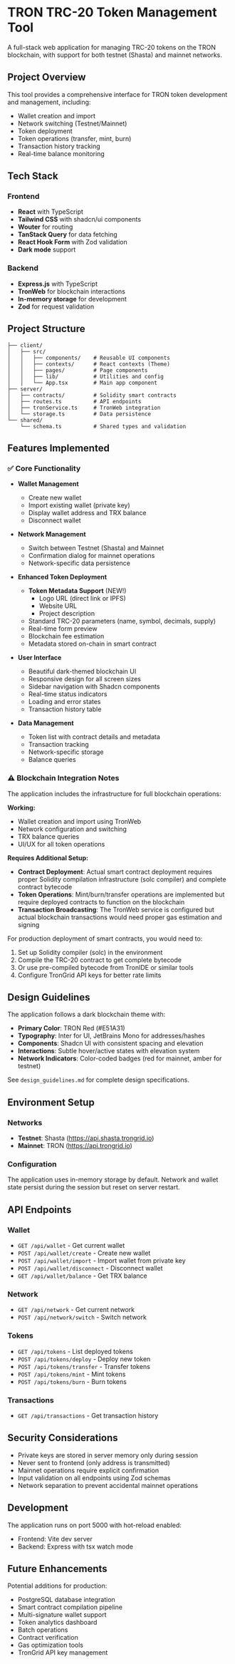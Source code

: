 # TRON TRC-20 Token Management Tool

A full-stack web application for managing TRC-20 tokens on the TRON blockchain, with support for both testnet (Shasta) and mainnet networks.

## Project Overview

This tool provides a comprehensive interface for TRON token development and management, including:
- Wallet creation and import
- Network switching (Testnet/Mainnet)
- Token deployment
- Token operations (transfer, mint, burn)
- Transaction history tracking
- Real-time balance monitoring

## Tech Stack

### Frontend
- **React** with TypeScript
- **Tailwind CSS** with shadcn/ui components
- **Wouter** for routing
- **TanStack Query** for data fetching
- **React Hook Form** with Zod validation
- **Dark mode** support

### Backend
- **Express.js** with TypeScript
- **TronWeb** for blockchain interactions
- **In-memory storage** for development
- **Zod** for request validation

## Project Structure

```
├── client/
│   ├── src/
│   │   ├── components/    # Reusable UI components
│   │   ├── contexts/      # React contexts (Theme)
│   │   ├── pages/         # Page components
│   │   ├── lib/           # Utilities and config
│   │   └── App.tsx        # Main app component
├── server/
│   ├── contracts/         # Solidity smart contracts
│   ├── routes.ts          # API endpoints
│   ├── tronService.ts     # TronWeb integration
│   └── storage.ts         # Data persistence
└── shared/
    └── schema.ts          # Shared types and validation
```

## Features Implemented

### ✅ Core Functionality
- **Wallet Management**
  - Create new wallet
  - Import existing wallet (private key)
  - Display wallet address and TRX balance
  - Disconnect wallet

- **Network Management**
  - Switch between Testnet (Shasta) and Mainnet
  - Confirmation dialog for mainnet operations
  - Network-specific data persistence

- **Enhanced Token Deployment**
  - **Token Metadata Support** (NEW!)
    - Logo URL (direct link or IPFS)
    - Website URL
    - Project description
  - Standard TRC-20 parameters (name, symbol, decimals, supply)
  - Real-time form preview
  - Blockchain fee estimation
  - Metadata stored on-chain in smart contract

- **User Interface**
  - Beautiful dark-themed blockchain UI
  - Responsive design for all screen sizes
  - Sidebar navigation with Shadcn components
  - Real-time status indicators
  - Loading and error states
  - Transaction history table

- **Data Management**
  - Token list with contract details and metadata
  - Transaction tracking
  - Network-specific storage
  - Balance queries

### ⚠️ Blockchain Integration Notes

The application includes the infrastructure for full blockchain operations:

**Working:**
- Wallet creation and import using TronWeb
- Network configuration and switching
- TRX balance queries
- UI/UX for all token operations

**Requires Additional Setup:**
- **Contract Deployment**: Actual smart contract deployment requires proper Solidity compilation infrastructure (solc compiler) and complete contract bytecode
- **Token Operations**: Mint/burn/transfer operations are implemented but require deployed contracts to function on the blockchain
- **Transaction Broadcasting**: The TronWeb service is configured but actual blockchain transactions would need proper gas estimation and signing

For production deployment of smart contracts, you would need to:
1. Set up Solidity compiler (solc) in the environment
2. Compile the TRC-20 contract to get complete bytecode
3. Or use pre-compiled bytecode from TronIDE or similar tools
4. Configure TronGrid API keys for better rate limits

## Design Guidelines

The application follows a dark blockchain theme with:
- **Primary Color**: TRON Red (#E51A31) 
- **Typography**: Inter for UI, JetBrains Mono for addresses/hashes
- **Components**: Shadcn UI with consistent spacing and elevation
- **Interactions**: Subtle hover/active states with elevation system
- **Network Indicators**: Color-coded badges (red for mainnet, amber for testnet)

See `design_guidelines.md` for complete design specifications.

## Environment Setup

### Networks
- **Testnet**: Shasta (https://api.shasta.trongrid.io)
- **Mainnet**: TRON (https://api.trongrid.io)

### Configuration
The application uses in-memory storage by default. Network and wallet state persist during the session but reset on server restart.

## API Endpoints

### Wallet
- `GET /api/wallet` - Get current wallet
- `POST /api/wallet/create` - Create new wallet
- `POST /api/wallet/import` - Import wallet from private key
- `POST /api/wallet/disconnect` - Disconnect wallet
- `GET /api/wallet/balance` - Get TRX balance

### Network
- `GET /api/network` - Get current network
- `POST /api/network/switch` - Switch network

### Tokens
- `GET /api/tokens` - List deployed tokens
- `POST /api/tokens/deploy` - Deploy new token
- `POST /api/tokens/transfer` - Transfer tokens
- `POST /api/tokens/mint` - Mint tokens
- `POST /api/tokens/burn` - Burn tokens

### Transactions
- `GET /api/transactions` - Get transaction history

## Security Considerations

- Private keys are stored in server memory only during session
- Never sent to frontend (only address is transmitted)
- Mainnet operations require explicit confirmation
- Input validation on all endpoints using Zod schemas
- Network separation to prevent accidental mainnet operations

## Development

The application runs on port 5000 with hot-reload enabled:
- Frontend: Vite dev server
- Backend: Express with tsx watch mode

## Future Enhancements

Potential additions for production:
- PostgreSQL database integration
- Smart contract compilation pipeline
- Multi-signature wallet support
- Token analytics dashboard
- Batch operations
- Contract verification
- Gas optimization tools
- TronGrid API key management
